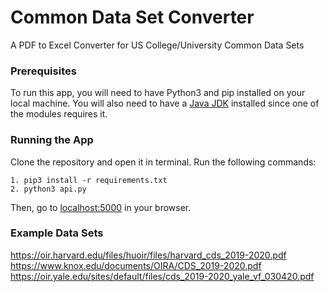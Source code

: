 # Common Data Set Converter
A PDF to Excel Converter for US College/University Common Data Sets

### Prerequisites
To run this app, you will need to have Python3 and pip installed on your local machine. You will also need to have a [Java JDK](https://www.oracle.com/java/technologies/javase-jdk14-downloads.html) installed since one of the modules requires it. 


### Running the App
Clone the repository and open it in terminal. Run the following commands:
```
1. pip3 install -r requirements.txt
2. python3 api.py
```
Then, go to [localhost:5000](http://localhost:5000) in your browser.

### Example Data Sets
https://oir.harvard.edu/files/huoir/files/harvard_cds_2019-2020.pdf <br />
https://www.knox.edu/documents/OIRA/CDS_2019-2020.pdf <br />
https://oir.yale.edu/sites/default/files/cds_2019-2020_yale_vf_030420.pdf

